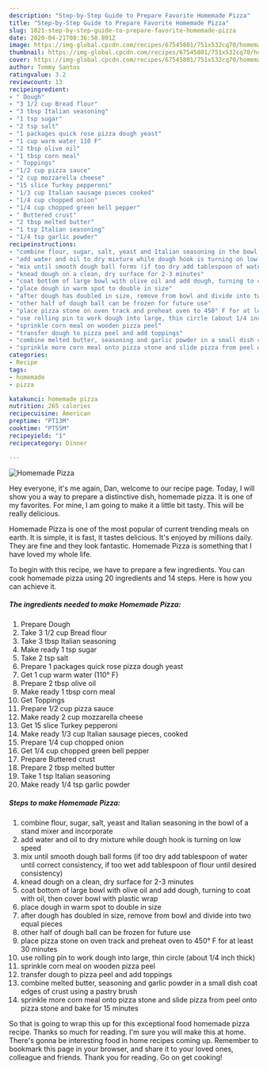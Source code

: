 ```yaml
---
description: "Step-by-Step Guide to Prepare Favorite Homemade Pizza"
title: "Step-by-Step Guide to Prepare Favorite Homemade Pizza"
slug: 1021-step-by-step-guide-to-prepare-favorite-homemade-pizza
date: 2020-04-21T08:36:58.891Z
image: https://img-global.cpcdn.com/recipes/67545801/751x532cq70/homemade-pizza-recipe-main-photo.jpg
thumbnail: https://img-global.cpcdn.com/recipes/67545801/751x532cq70/homemade-pizza-recipe-main-photo.jpg
cover: https://img-global.cpcdn.com/recipes/67545801/751x532cq70/homemade-pizza-recipe-main-photo.jpg
author: Tommy Santos
ratingvalue: 3.2
reviewcount: 13
recipeingredient:
- " Dough"
- "3 1/2 cup Bread flour"
- "3 tbsp Italian seasoning"
- "1 tsp sugar"
- "2 tsp salt"
- "1 packages quick rose pizza dough yeast"
- "1 cup warm water 110 F"
- "2 tbsp olive oil"
- "1 tbsp corn meal"
- " Toppings"
- "1/2 cup pizza sauce"
- "2 cup mozzarella cheese"
- "15 slice Turkey pepperoni"
- "1/3 cup Italian sausage pieces cooked"
- "1/4 cup chopped onion"
- "1/4 cup chopped green bell pepper"
- " Buttered crust"
- "2 tbsp melted butter"
- "1 tsp Italian seasoning"
- "1/4 tsp garlic powder"
recipeinstructions:
- "combine flour, sugar, salt, yeast and Italian seasoning in the bowl of a stand mixer and incorporate"
- "add water and oil to dry mixture while dough hook is turning on low speed"
- "mix until smooth dough ball forms (if too dry add tablespoon of water until correct consistency, if too wet add tablespoon of flour until desired consistency)"
- "knead dough on a clean, dry surface for 2-3 minutes"
- "coat bottom of large bowl with olive oil and add dough, turning to coat with oil, then cover bowl with plastic wrap"
- "place dough in warm spot to double in size"
- "after dough has doubled in size, remove from bowl and divide into two equal pieces"
- "other half of dough ball can be frozen for future use"
- "place pizza stone on oven track and preheat oven to 450° F for at least 30 minutes"
- "use rolling pin to work dough into large, thin circle (about 1/4 inch thick)"
- "sprinkle corn meal on wooden pizza peel"
- "transfer dough to pizza peel and add toppings"
- "combine melted butter, seasoning and garlic powder in a small dish coat edges of crust using a pastry brush"
- "sprinkle more corn meal onto pizza stone and slide pizza from peel onto pizza stone and bake for 15 minutes"
categories:
- Recipe
tags:
- homemade
- pizza

katakunci: homemade pizza 
nutrition: 265 calories
recipecuisine: American
preptime: "PT13M"
cooktime: "PT55M"
recipeyield: "1"
recipecategory: Dinner

---
```



![Homemade Pizza](https://img-global.cpcdn.com/recipes/67545801/751x532cq70/homemade-pizza-recipe-main-photo.jpg)

Hey everyone, it's me again, Dan, welcome to our recipe page. Today, I will show you a way to prepare a distinctive dish, homemade pizza. It is one of my favorites. For mine, I am going to make it a little bit tasty. This will be really delicious.



Homemade Pizza is one of the most popular of current trending meals on earth. It is simple, it is fast, it tastes delicious. It's enjoyed by millions daily. They are fine and they look fantastic. Homemade Pizza is something that I have loved my whole life.


To begin with this recipe, we have to prepare a few ingredients. You can cook homemade pizza using 20 ingredients and 14 steps. Here is how you can achieve it.

<!--inarticleads1-->

##### The ingredients needed to make Homemade Pizza:

1. Prepare  Dough
1. Take 3 1/2 cup Bread flour
1. Take 3 tbsp Italian seasoning
1. Make ready 1 tsp sugar
1. Take 2 tsp salt
1. Prepare 1 packages quick rose pizza dough yeast
1. Get 1 cup warm water (110° F)
1. Prepare 2 tbsp olive oil
1. Make ready 1 tbsp corn meal
1. Get  Toppings
1. Prepare 1/2 cup pizza sauce
1. Make ready 2 cup mozzarella cheese
1. Get 15 slice Turkey pepperoni
1. Make ready 1/3 cup Italian sausage pieces, cooked
1. Prepare 1/4 cup chopped onion
1. Get 1/4 cup chopped green bell pepper
1. Prepare  Buttered crust
1. Prepare 2 tbsp melted butter
1. Take 1 tsp Italian seasoning
1. Make ready 1/4 tsp garlic powder




<!--inarticleads2-->

##### Steps to make Homemade Pizza:

1. combine flour, sugar, salt, yeast and Italian seasoning in the bowl of a stand mixer and incorporate
1. add water and oil to dry mixture while dough hook is turning on low speed
1. mix until smooth dough ball forms (if too dry add tablespoon of water until correct consistency, if too wet add tablespoon of flour until desired consistency)
1. knead dough on a clean, dry surface for 2-3 minutes
1. coat bottom of large bowl with olive oil and add dough, turning to coat with oil, then cover bowl with plastic wrap
1. place dough in warm spot to double in size
1. after dough has doubled in size, remove from bowl and divide into two equal pieces
1. other half of dough ball can be frozen for future use
1. place pizza stone on oven track and preheat oven to 450° F for at least 30 minutes
1. use rolling pin to work dough into large, thin circle (about 1/4 inch thick)
1. sprinkle corn meal on wooden pizza peel
1. transfer dough to pizza peel and add toppings
1. combine melted butter, seasoning and garlic powder in a small dish coat edges of crust using a pastry brush
1. sprinkle more corn meal onto pizza stone and slide pizza from peel onto pizza stone and bake for 15 minutes




So that is going to wrap this up for this exceptional food homemade pizza recipe. Thanks so much for reading. I'm sure you will make this at home. There's gonna be interesting food in home recipes coming up. Remember to bookmark this page in your browser, and share it to your loved ones, colleague and friends. Thank you for reading. Go on get cooking!
